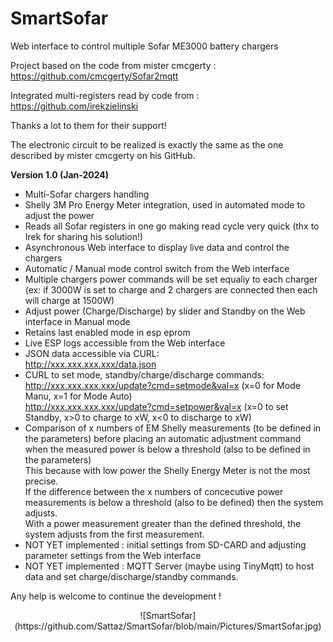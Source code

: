 # SmartSofar
Web interface to control multiple Sofar ME3000 battery chargers

Project based on the code from mister cmcgerty : https://github.com/cmcgerty/Sofar2mqtt

Integrated multi-registers read by code from : https://github.com/irekzielinski

Thanks a lot to them for their support!


The electronic circuit to be realized is exactly the same as the one described by mister cmcgerty on his GitHub.


__Version 1.0 (Jan-2024)__  
* Multi-Sofar chargers handling
* Shelly 3M Pro Energy Meter integration, used in automated mode to adjust the power
* Reads all Sofar registers in one go making read cycle very quick (thx to Irek for sharing his solution!)
* Asynchronous Web interface to display live data and control the chargers
* Automatic / Manual mode control switch from the Web interface
* Multiple chargers power commands will be set equaliy to each charger (ex: if 3000W is set to charge and 2 chargers are connected then each will charge at 1500W)
* Adjust power (Charge/Discharge) by slider and Standby on the Web interface in Manual mode
* Retains last enabled mode in esp eprom
* Live ESP logs accessible from the Web interface
* JSON data accessible via CURL:  
  http://xxx.xxx.xxx.xxx/data.json
* CURL to set mode, standby/charge/discharge commands:  
  http://xxx.xxx.xxx.xxx/update?cmd=setmode&val=x (x=0 for Mode Manu, x=1 for Mode Auto)  
  http://xxx.xxx.xxx.xxx/update?cmd=setpower&val=x (x=0 to set Standby, x>0 to charge to xW, x<0 to discharge to xW)
* Comparison of x numbers of EM Shelly measurements (to be defined in the parameters) before placing an automatic adjustment command when the measured power is below a threshold (also to be defined in the parameters)  
  This because with low power the Shelly Energy Meter is not the most precise.  
  If the difference between the x numbers of concecutive power measurements is below a threshold (also to be defined) then the system adjusts.  
  With a power measurement greater than the defined threshold, the system adjusts from the first measurement.
* NOT YET implemented : initial settings from SD-CARD and adjusting parameter settings from the Web interface
* NOT YET implemented : MQTT Server (maybe using TinyMqtt) to host data and set charge/discharge/standby commands.


Any help is welcome to continue the development !

<p align="center" width="100%">![SmartSofar](https://github.com/Sattaz/SmartSofar/blob/main/Pictures/SmartSofar.jpg)</p>
